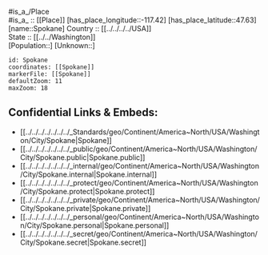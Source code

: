 ﻿---
location: [47.63,-117.42] 
mapzoom: [7,12] 
mapmarker: city 
type: City
tags:
- geo/City


SpocWebEntityId: 34418
isDeleted: false
confidential: public

---
#is_a_/Place  
#is_a_ :: [[Place]] 
[has_place_longitude::-117.42] 
[has_place_latitude::47.63] 
[name::Spokane] 
Country :: [[../../../../USA]]  
State :: [[../../Washington]]  
[Population::] 
[Unknown::] 


```leaflet
id: Spokane
coordinates: [[Spokane]] 
markerFile: [[Spokane]] 
defaultZoom: 11 
maxZoom: 18
```


## Confidential Links & Embeds: 
- [[../../../../../../../_Standards/geo/Continent/America~North/USA/Washington/City/Spokane|Spokane]] 
- [[../../../../../../../_public/geo/Continent/America~North/USA/Washington/City/Spokane.public|Spokane.public]] 
- [[../../../../../../../_internal/geo/Continent/America~North/USA/Washington/City/Spokane.internal|Spokane.internal]] 
- [[../../../../../../../_protect/geo/Continent/America~North/USA/Washington/City/Spokane.protect|Spokane.protect]] 
- [[../../../../../../../_private/geo/Continent/America~North/USA/Washington/City/Spokane.private|Spokane.private]] 
- [[../../../../../../../_personal/geo/Continent/America~North/USA/Washington/City/Spokane.personal|Spokane.personal]] 
- [[../../../../../../../_secret/geo/Continent/America~North/USA/Washington/City/Spokane.secret|Spokane.secret]] 

